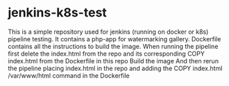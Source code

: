 # jenkins-k8s-test
This is a simple repository used for jenkins (running on docker or k8s) pipeline testing.
It contains a php-app for watermarking gallery.
Dockerfile contains all the instructions to build the image.
When running the pipeline first delete the index.html from the repo and its corresponding COPY index.html from the Dockerfile in this repo
Build the image
And then rerun the pipeline placing index.html in the repo
and adding the COPY index.html /var/www/html command in the Dockerfile


